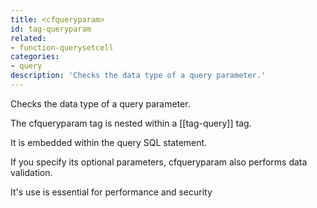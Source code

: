 ```yaml
---
title: <cfqueryparam>
id: tag-queryparam
related:
- function-querysetcell
categories:
- query
description: 'Checks the data type of a query parameter.'
---
```


Checks the data type of a query parameter.

The cfqueryparam tag is nested within a [[tag-query]] tag.

It is embedded within the query SQL statement. 

If you specify its optional parameters, cfqueryparam also performs data validation.

It's use is essential for performance and security
